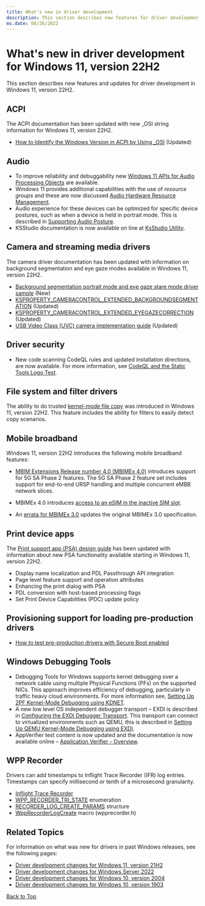 ```yaml
---
title: What's new in driver development
description: This section describes new features for driver development in Windows 11, version 22H2.
ms.date: 08/26/2022
---
```


# <a name="top"></a>What's new in driver development for Windows 11, version 22H2

This section describes new features and updates for driver development in Windows 11, version 22H2.

## ACPI

The ACPI documentation has been updated with new _OSI string information for Windows 11, version 22H2.

- [How to Identify the Windows Version in ACPI by Using _OSI](./acpi/winacpi-osi.md) (Updated)

## Audio

- To improve reliability and debuggability new [Windows 11 APIs for Audio Processing Objects](./audio/windows-11-apis-for-audio-processing-objects.md) are available.
- Windows 11 provides additional capabilities with the use of *resource groups* and these are now discussed [Audio Hardware Resource Management](./audio/audio-hardware-resource-management.md).
- Audio experience for these devices can be optimized for specific device postures, such as when a device is held in portrait mode. This is described in [Supporting Audio Posture](./audio/supporting-audio-posture.md).
- KSStudio documentation is now available on line at [KsStudio Utility](./audio/ksstudio-utility.md).

## Camera and streaming media drivers

The camera driver documentation has been updated with information on background segmentation and eye gaze modes available in Windows 11, version 22H2.

- [Background segmentation portrait mode and eye gaze stare mode driver sample](./stream/background-segmentation-portrait-mode-eye-gaze-stare-mode-driver-sample.md) (New)
- [KSPROPERTY_CAMERACONTROL_EXTENDED_BACKGROUNDSEGMENTATION](./stream/ksproperty-cameracontrol-extended-backgroundsegmentation.md) (Updated)
- [KSPROPERTY_CAMERACONTROL_EXTENDED_EYEGAZECORRECTION](./stream/ksproperty-cameracontrol-extended-eyegazecorrection.md) (Updated)
- [USB Video Class (UVC) camera implementation guide](./stream/uvc-camera-implementation-guide.md) (Updated)

## Driver security

- New code scanning CodeQL rules and updated installation directions, are now available. For more information, see [CodeQL and the Static Tools Logo Test](./devtest/static-tools-and-codeql.md).

## File system and filter drivers

The ability to do trusted [kernel-mode file copy](./ifs/km-file-copy.md) was introduced in Windows 11, version 22H2. This feature includes the ability for filters to easily detect copy scenarios.

## Mobile broadband

Windows 11, version 22H2 introduces the following mobile broadband features:

- [MBIM Extensions Release number 4.0 (MBIMEx 4.0)](./network/mbimex-4.0-5g-sa-phase-2-support.md) introduces support for 5G SA Phase 2 features. The 5G SA Phase 2 feature set includes support for end-to-end URSP handling and multiple concurrent eMBB network slices.

- MBIMEx 4.0 introduces [access to an eSIM in the inactive SIM slot](./network/access-to-esim-in-inactive-sim-slot.md).

- An [errata for MBIMEx 3.0](./network/mbimex-3.0-5g-sa-phase-1-support.md) updates the original MBIMEx 3.0 specification.

## Print device apps

The [Print support app (PSA) design guide](./devapps/print-support-app-design-guide.md) has been updated with information about new PSA functionality available starting in Windows 11, version 22H2.

- Display name localization and PDL Passthrough API integration
- Page level feature support and operation attributes
- Enhancing the print dialog with PSA
- PDL conversion with host-based processing flags
- Set Print Device Capabilities (PDC) update policy

## Provisioning support for loading pre-production drivers

- [How to test pre-production drivers with Secure Boot enabled](./install/preproduction-driver-signing-and-install.md)

## Windows Debugging Tools

- Debugging Tools for Windows supports kernel debugging over a network cable using multiple Physical Functions (PFs) on the supported NICs. This approach improves efficiency of debugging, particularly in traffic heavy cloud environments. For more information see, [Setting Up 2PF Kernel-Mode Debugging using KDNET](./debugger/setting-up-kernel-mode-debugging-using-2pf.md).
- A new low level OS independent debugger transport – EXDI is described in [Configuring the EXDI Debugger Transport](./debugger/configuring-the-exdi-debugger-transport.md). This transport can connect to virtualized environments such as QEMU, this is described in [Setting Up QEMU Kernel-Mode Debugging using EXDI]( /windows-hardware/drivers/debugger/setting-up-qemu-kernel-mode-debugging-using-exdi).
- AppVerifier test content is now updated and the documentation is now available online – [Application Verifier - Overview]( /windows-hardware/drivers/devtest/application-verifier).

## WPP Recorder

Drivers can add timestamps to Inflight Trace Recorder (IFR) log entries. Timestamps can specify millisecond or tenth of a microsecond granularity.

- [Inflight Trace Recorder](./devtest/using-wpp-recorder.md)
- [WPP_RECORDER_TRI_STATE](/windows-hardware/drivers/ddi/wpprecorder/ne-wpprecorder-wpp_recorder_tri_state) enumeration
- [RECORDER_LOG_CREATE_PARAMS](/windows-hardware/drivers/ddi/wpprecorder/ns-wpprecorder-_recorder_log_create_params) structure
- [WppRecorderLogCreate](/windows-hardware/drivers/ddi/wpprecorder/nf-wpprecorder-wpprecorderlogcreate) macro (wpprecorder.h)

## Related Topics

For information on what was new for drivers in past Windows releases, see the following pages:

- [Driver development changes for Windows 11, version 21H2](driver-changes-for-windows-11.md)
- [Driver development changes for Windows Server 2022](driver-changes-for-windows-server-2022.md)
- [Driver development changes for Windows 10, version 2004](driver-changes-for-windows-10-version-2004.md)
- [Driver development changes for Windows 10, version 1903](driver-changes-for-windows-10-version-1903.md)

[Back to Top](#top)
